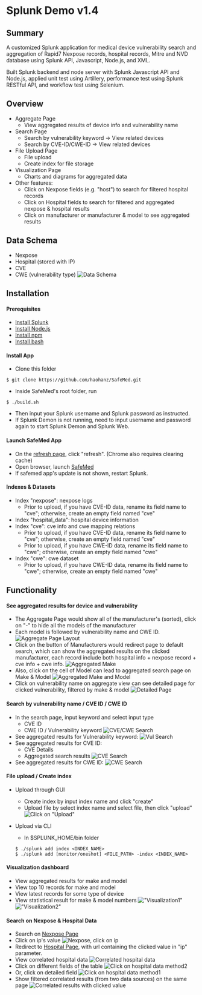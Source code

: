 # Splunk Demo v1.4

## Summary
A customized Splunk application for medical device vulnerability search and aggregation of Rapid7 Nexpose records, hospital records, Mitre and NVD database using Splunk API, Javascript, Node.js, and XML. 

Built Splunk backend and node server with Splunk Javascript API and Node.js, applied unit test using Artillery, performance test using Splunk RESTful API, and workflow test using Selenium.

## Overview
- Aggregate Page
    * View aggregated results of device info and vulnerability name
- Search Page
    * Search by vulnerability keyword -> View related devices
    * Search by CVE-ID/CWE-ID -> View related devices
- File Upload Page
    * File upload
    * Create index for file storage
- Visualization Page
    * Charts and diagrams for aggregated data
- Other features:
    * Click on Nexpose fields (e.g. "host") to search for filtered hospital records
    * Click on Hospital fields to search for filtered and aggregated nexpose & hospital results
    * Click on manufacturer or manufacturer & model to see aggregated results

## Data Schema
- Nexpose
- Hospital (stored with IP)
- CVE
- CWE (vulnerability type)
![Data Schema](https://github.com/haohanz/SafeMed/blob/master/artifact/images/v1.4_dataset.png)


## Installation
#### Prerequisites
- [Install Splunk](https://www.splunk.com/en_us/download/splunk-enterprise.html?utm_campaign=bing_amer_en_search_brand&utm_source=bing&utm_medium=paidsearch&utm_term=%2Bsplunk%20%2Bdownload&utm_content=Splunk_Enterprise_Demo&_bt=71949381564285&msclkid=6bcd6643d7301227edc33aaf1a6c0c63)
- [Install Node.js](https://nodejs.org/)
- [Install npm](https://www.npmjs.com/get-npm)
- [Install bash](https://www.wpxbox.com/how-to-enable-install-bash-windows-10/)

#### Install App
- Clone this folder
```
$ git clone https://github.com/haohanz/SafeMed.git
```
- Inside SafeMed's root folder, run
```
$ ./build.sh
```
- Then input your Splunk username and Splunk password as instructed. 
- If Splunk Demon is not running, need to input username and password again to start Splunk Demon and Splunk Web.

#### Launch SafeMed App
- On the [refresh page](http://localhost:8000/en-GB/debug/refresh), click "refresh". (Chrome also requires clearing cache)
- Open browser, launch [SafeMed](http://localhost:8000/app/safemed/)
- If safemed app's update is not shown, restart Splunk.

#### Indexes & Datasets
- Index "nexpose": nexpose logs
    * Prior to upload, if you have CVE-ID data, rename its field name to "cve"; otherwise, create an empty field named "cve"
- Index "hospital_data": hospital device information
- Index "cve": cve info and cwe mapping relations
    * Prior to upload, if you have CVE-ID data, rename its field name to "cve"; otherwise, create an empty field named "cve"
    * Prior to upload, if you have CWE-ID data, rename its field name to "cwe"; otherwise, create an empty field named "cwe"
- Index "cwe": cwe dataset
    * Prior to upload, if you have CWE-ID data, rename its field name to "cwe"; otherwise, create an empty field named "cwe"
    
## Functionality

#### See aggregated results for device and vulnerability
- The Aggregate Page would show all of the manufacturer's (sorted), click on "-" to hide all the models of the manufacturer
- Each model is followed by vulnerability name and CWE ID.
![Aggregate Page Layout](https://github.com/haohanz/SafeMed/blob/master/artifact/images/v1.4_aggregate_0.png)
- Click on the button of Manufacturers would redirect page to default search, which can show the aggregated results on the clicked manufacturer, each record include both hospital info + nexpose record + cve info + cwe info.
![Aggregated Make](https://github.com/haohanz/SafeMed/blob/master/artifact/images/v1.4_make.png)
- Also, click on the cell of Model can lead to aggregated search page on Make & Model
![Aggregated Make and Model](https://github.com/haohanz/SafeMed/blob/master/artifact/images/v1.4_aggregate_make_and_model.png)
- Click on vulnerability name on aggregate view can see detailed page for clicked vulnerability, filtered by make & model
![Detailed Page](https://github.com/haohanz/SafeMed/blob/master/artifact/images/v1.4_detail.png)

#### Search by vulnerability name / CVE ID / CWE ID
- In the search page, input keyword and select input type
    * CVE ID
    * CWE ID / Vulnerability keyword
![CVE/CWE Search](https://github.com/haohanz/SafeMed/blob/master/artifact/images/v1.4_search.png)
- See aggregated results for Vulnerability keyword:
![Vul Search](https://github.com/haohanz/SafeMed/blob/master/artifact/images/v1.4_search_vul.png)
- See aggregated results for CVE ID:
    * CVE Details
    * Aggregated search results
![CVE Search](https://github.com/haohanz/SafeMed/blob/master/artifact/images/v1.4_search_cve.png)
- See aggregated results for CWE ID:
![CWE Search](https://github.com/haohanz/SafeMed/blob/master/artifact/images/v1.4_search_cwe.png)


#### File upload / Create index
- Upload through GUI
    - Create index by input index name and click "create"
    - Upload file by select index name and select file, then click "upload"
    ![Click on "Upload"](https://github.com/haohanz/SafeMed/blob/master/artifact/images/v1.4_upload.png)

- Upload via CLI
    - In $SPLUNK_HOME/bin folder
    ```
    $ ./splunk add index <INDEX_NAME>
    $ ./splunk add [monitor/oneshot] <FILE_PATH> -index <INDEX_NAME>
    ```

#### Visualization dashboard
- View aggregated results for make and model
- View top 10 records for make and model
- View latest records for some type of device
- View statistical result for make & model numbers
!["Visualization1"](https://github.com/haohanz/SafeMed/blob/master/artifact/images/v1.4_visualization_1.png)
!["Visualization2"](https://github.com/haohanz/SafeMed/blob/master/artifact/images/v1.4_visualization_2.png)


#### Search on Nexpose & Hospital Data
- Search on [Nexpose Page](http://localhost:8000/app/safemed/nexpose)
- Click on ip's value
![Nexpose, click on ip](https://github.com/haohanz/SafeMed/blob/master/artifact/images/v1.2_nexpose.png)
- Redirect to [Hospital Page](http://localhost:8000/app/safemed/hospital), with url containing the clicked value in "ip" parameter.
- View correlated hospital data
![Correlated hospital data](https://github.com/haohanz/SafeMed/blob/master/artifact/images/v1.2_hospital.png)
- Click on different fields of the table
![Click on hospital data method2](https://github.com/haohanz/SafeMed/blob/master/artifact/images/v1.2_hospital_click1.png)
- Or, click on detailed field
![Click on hospital data method1](https://github.com/haohanz/SafeMed/blob/master/artifact/images/v1.2_hospital_click2.png)
- Show filtered correlated results (from two data sources) on the same page
![Correlated results with clicked value](https://github.com/haohanz/SafeMed/blob/master/artifact/images/v1.2_correlate.png)


